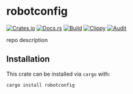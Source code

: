 # robotconfig
[![Crates.io](https://img.shields.io/crates/v/robotconfig)](https://crates.io/crates/robotconfig) 
[![Docs.rs](https://docs.rs/robotconfig/badge.svg)](https://docs.rs/robotconfig) 
[![Build](https://github.com/Ewpratten/robotconfig/actions/workflows/build.yml/badge.svg)](https://github.com/Ewpratten/robotconfig/actions/workflows/build.yml)
[![Clippy](https://github.com/Ewpratten/robotconfig/actions/workflows/clippy.yml/badge.svg)](https://github.com/Ewpratten/robotconfig/actions/workflows/clippy.yml)
[![Audit](https://github.com/Ewpratten/robotconfig/actions/workflows/audit.yml/badge.svg)](https://github.com/Ewpratten/robotconfig/actions/workflows/audit.yml)


repo description

## Installation

This crate can be installed via `cargo` with:

```sh
cargo install robotconfig
```
